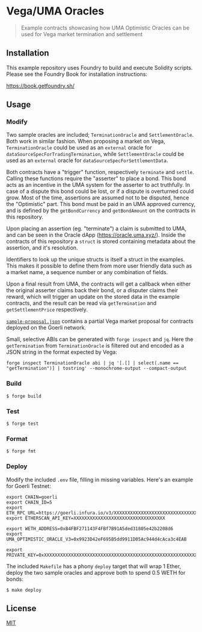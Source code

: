 # Vega/UMA Oracles 

> Example contracts showcasing how UMA Optimistic Oracles can be used for Vega market termination and settlement

## Installation

This example repository uses Foundry to build and execute Solidity scripts.
Please see the Foundry Book for installation instructions:

https://book.getfoundry.sh/

## Usage

### Modify

Two sample oracles are included; `TerminationOracle` and `SettlementOracle`.
Both work in similar fashion. When proposing a market on Vega, 
`TerminationOracle` could be used as an `external` oracle for 
`dataSourceSpecForTradingTermination`, while `SettlementOracle`
could be used as an `external` oracle for `dataSourceSpecForSettlementData`.

Both contracts have a "trigger" function, respectively `terminate` and `settle`.
Calling these functions require the "asserter" to place a bond. This bond
acts as an incentive in the UMA system for the asserter to act truthfully.
In case of a dispute this bond could be lost, or if a dispute is overturned
could grow. Most of the time, assertions are assumed not to be disputed,
hence the "Optimistic" part. This bond must be paid in an UMA approved
currency, and is defined by the `getBondCurrency` and `getBondAmount` on
the contracts in this repository.

Upon placing an assertion (eg. "terminate") a claim is submitted to UMA,
and can be seen in the Oracle dApp (https://oracle.uma.xyz/).
Inside the contracts of this repository a `struct` is stored containing
metadata about the assertion, and it's resolution.

Identifiers to look up the unique structs is itself a struct in the
examples. This makes it possible to define them from more user friendly
data such as a market name, a sequence number or any combination of fields.

Upon a final result from UMA, the contracts will get a callback when either
the original asserter claims back their bond, or a disputer claims their 
reward, which will trigger an update on the stored data in the example 
contracts, and the result can be read via `getTermination` and 
`getSettlementPrice` respectively.

[`sample-proposal.json`](sample-proposal.json) contains a partial Vega
market proposal for contracts deployed on the Goerli network.

Small, selective ABIs can be generated with `forge inspect` and `jq`.
Here the `getTermination` from `TerminationOracle` is filtered out and
encoded as a JSON string in the format expected by Vega:

```shell
forge inspect TerminationOracle abi | jq '[.[] | select(.name == "getTermination")] | tostring' --monochrome-output --compact-output
```

### Build

```shell
$ forge build
```

### Test

```shell
$ forge test
```

### Format

```shell
$ forge fmt
```

### Deploy

Modify the included `.env` file, filling in missing variables. Here's an 
example for Goerli Testnet:

```make
export CHAIN=goerli
export CHAIN_ID=5
export ETH_RPC_URL=https://goerli.infura.io/v3/XXXXXXXXXXXXXXXXXXXXXXXXXXXXXXXX
export ETHERSCAN_API_KEY=XXXXXXXXXXXXXXXXXXXXXXXXXXXXXXXXXX

export WETH_ADDRESS=0xB4FBF271143F4FBf7B91A5ded31805e42b2208d6
export UMA_OPTIMISTIC_ORACLE_V3=0x9923D42eF695B5dd9911D05Ac944d4cAca3c4EAB

export PRIVATE_KEY=0xXXXXXXXXXXXXXXXXXXXXXXXXXXXXXXXXXXXXXXXXXXXXXXXXXXXXXXXXXXXXXXXX
```

The included `Makefile` has a phony `deploy` target that will wrap 1 Ether,
deploy the two sample oracles and approve both to spend 0.5 WETH for bonds:

```shell
$ make deploy
```

## License

[MIT](LICENSE)
